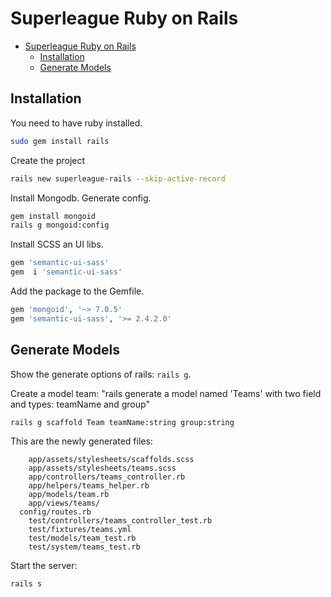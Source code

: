 # Superleague Ruby on Rails

- [Superleague Ruby on Rails](#superleague-ruby-on-rails)
  - [Installation](#installation)
  - [Generate Models](#generate-models)

## Installation

You need to have ruby installed.
```bash
sudo gem install rails
```

Create the project
```bash
rails new superleague-rails --skip-active-record
```

Install Mongodb. Generate config.
```bash
gem install mongoid
rails g mongoid:config
```

Install SCSS an UI libs.
```bash
gem 'semantic-ui-sass'
gem  i 'semantic-ui-sass'
```

Add the package to the Gemfile.
```ruby
gem 'mongoid', '~> 7.0.5'
gem 'semantic-ui-sass', '>= 2.4.2.0'
```

## Generate Models

Show the generate options of rails: `rails g`.

Create a model team: "rails generate a model named 'Teams' with two field and types: teamName and group"
```bash
rails g scaffold Team teamName:string group:string 
```

This are the newly generated files:
```console
	app/assets/stylesheets/scaffolds.scss
	app/assets/stylesheets/teams.scss
	app/controllers/teams_controller.rb
	app/helpers/teams_helper.rb
	app/models/team.rb
	app/views/teams/
  config/routes.rb
	test/controllers/teams_controller_test.rb
	test/fixtures/teams.yml
	test/models/team_test.rb
	test/system/teams_test.rb
  ```

Start the server:
```bash
rails s
```
